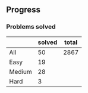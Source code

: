 ## Progress
### Problems solved
|          | solved | total |
|----------|--------|-------|
| All      |   50   |  2867 |
| Easy     |   19   |
| Medium   |   28   |
| Hard     |   3    |
